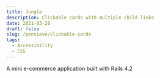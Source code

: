 ```yaml
---
title: Jungle
description: Clickable cards with multiple child links
date: 2021-03-28
draft: false
slug: /pensieve/clickable-cards
tags:
  - Accessibility
  - CSS
---
```


A mini e-commerce application built with Rails 4.2
